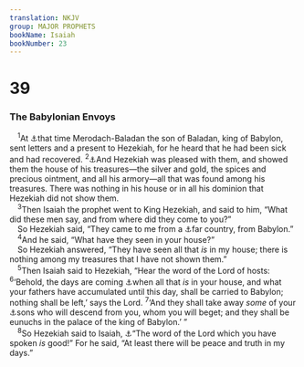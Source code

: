 ```yaml
---
translation: NKJV
group: MAJOR PROPHETS
bookName: Isaiah 
bookNumber: 23
---
```


<div class="title"><h1>39</h1><h3>The Babylonian Envoys</h3></div>
<span class="verse es_39_1"> <sup>1</sup>At <a data-toggle="tooltip" data-placement="bottom" title="2 Kin. 20:12–19; 2 Chr. 32:31; Is. 39:1–8">⚓</a>that time Merodach-Baladan the son of Baladan, king of Babylon, sent letters and a present to Hezekiah, for he heard that he had been sick and had recovered. </span>
<span class="verse es_39_2"><sup>2</sup><a data-toggle="tooltip" data-placement="bottom" title="2 Chr. 32:25, 31; Job 31:25">⚓</a>And Hezekiah was pleased with them, and showed them the house of his treasures—the silver and gold, the spices and precious ointment, and all his armory—all that was found among his treasures. There was nothing in his house or in all his dominion that Hezekiah did not show them.<br/></span>
<span class="verse es_39_3"> <sup>3</sup>Then Isaiah the prophet went to King Hezekiah, and said to him, “What did these men say, and from where did they come to you?”<br/> So Hezekiah said, “They came to me from a <a data-toggle="tooltip" data-placement="bottom" title="Deut. 28:49; Jer. 5:15">⚓</a>far country, from Babylon.”<br/></span>
<span class="verse es_39_4"> <sup>4</sup>And he said, “What have they seen in your house?”<br/> So Hezekiah answered, “They have seen all that <i>is</i> in my house; there is nothing among my treasures that I have not shown them.”<br/></span>
<span class="verse es_39_5"> <sup>5</sup>Then Isaiah said to Hezekiah, “Hear the word of the Lord of hosts: </span>
<span class="verse es_39_6"><sup>6</sup>‘Behold, the days are coming <a data-toggle="tooltip" data-placement="bottom" title="2 Kin. 24:13; 25:13–15; Jer. 20:5">⚓</a>when all that <i>is</i> in your house, and what your fathers have accumulated until this day, shall be carried to Babylon; nothing shall be left,’ says the Lord. </span>
<span class="verse es_39_7"><sup>7</sup>‘And they shall take away <i>some</i> of your <a data-toggle="tooltip" data-placement="bottom" title="Dan. 1:1–7">⚓</a>sons who will descend from you, whom you will beget; and they shall be eunuchs in the palace of the king of Babylon.’ ”<br/></span>
<span class="verse es_39_8"> <sup>8</sup>So Hezekiah said to Isaiah, <a data-toggle="tooltip" data-placement="bottom" title="1 Sam. 3:18">⚓</a>“The word of the Lord which you have spoken <i>is</i> good!” For he said, “At least there will be peace and truth in my days.”<br/></span>
